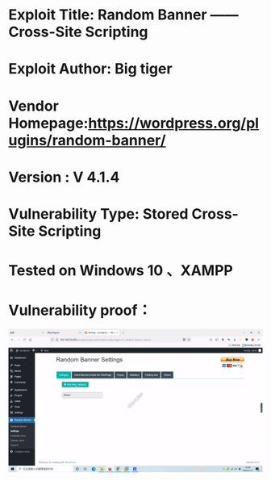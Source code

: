 # Exploit Title: Random Banner ——  Cross-Site Scripting
# Exploit Author: Big tiger
# Vendor Homepage:https://wordpress.org/plugins/random-banner/
# Version :  V 4.1.4
# Vulnerability Type: Stored Cross-Site Scripting
# Tested on Windows 10 、XAMPP
# Vulnerability proof：  
![image](https://github.com/BigTiger2020/2022/blob/main/Random%20Banner.gif)  
